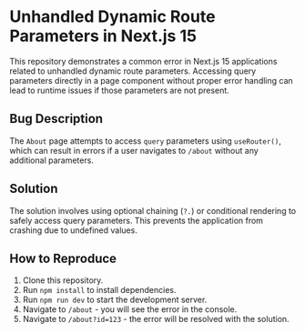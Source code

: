 # Unhandled Dynamic Route Parameters in Next.js 15

This repository demonstrates a common error in Next.js 15 applications related to unhandled dynamic route parameters.  Accessing query parameters directly in a page component without proper error handling can lead to runtime issues if those parameters are not present.

## Bug Description

The `About` page attempts to access `query` parameters using `useRouter()`, which can result in errors if a user navigates to `/about` without any additional parameters.

## Solution

The solution involves using optional chaining (`?.`) or conditional rendering to safely access query parameters.  This prevents the application from crashing due to undefined values.

## How to Reproduce

1. Clone this repository.
2. Run `npm install` to install dependencies.
3. Run `npm run dev` to start the development server.
4. Navigate to `/about` - you will see the error in the console.
5. Navigate to `/about?id=123` - the error will be resolved with the solution.